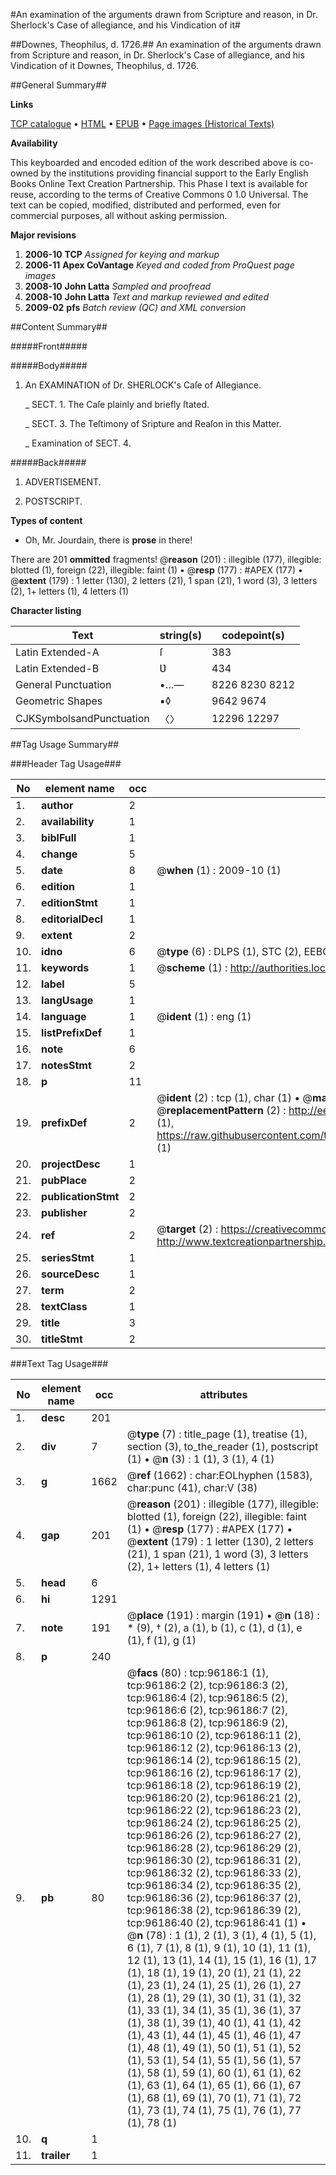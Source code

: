 #An examination of the arguments drawn from Scripture and reason, in Dr. Sherlock's Case of allegiance, and his Vindication of it#

##Downes, Theophilus, d. 1726.##
An examination of the arguments drawn from Scripture and reason, in Dr. Sherlock's Case of allegiance, and his Vindication of it
Downes, Theophilus, d. 1726.

##General Summary##

**Links**

[TCP catalogue](http://www.ota.ox.ac.uk/tcp/)  • 
[HTML](http://tei.it.ox.ac.uk/tcp/Texts-HTML/free/A36/A36486.html)  • 
[EPUB](http://tei.it.ox.ac.uk/tcp/Texts-EPUB/free/A36/A36486.epub) • 
[Page images (Historical Texts)](https://data.historicaltexts.jisc.ac.uk/view?pubId=eebo-12986261e&pageId=eebo-12986261e-96186-1)

**Availability**

This keyboarded and encoded edition of the
	       work described above is co-owned by the institutions
	       providing financial support to the Early English Books
	       Online Text Creation Partnership. This Phase I text is
	       available for reuse, according to the terms of Creative
	       Commons 0 1.0 Universal. The text can be copied,
	       modified, distributed and performed, even for
	       commercial purposes, all without asking permission.

**Major revisions**

1. __2006-10__ __TCP__ *Assigned for keying and markup*
1. __2006-11__ __Apex CoVantage__ *Keyed and coded from ProQuest page images*
1. __2008-10__ __John Latta__ *Sampled and proofread*
1. __2008-10__ __John Latta__ *Text and markup reviewed and edited*
1. __2009-02__ __pfs__ *Batch review (QC) and XML conversion*

##Content Summary##

#####Front#####

#####Body#####

1. An EXAMINATION of Dr. SHERLOCK's Caſe of Allegiance.

    _ SECT. 1. The Caſe plainly and briefly ſtated.

    _ SECT. 3. The Teſtimony of Sripture and Reaſon in this Matter.

    _ Examination of SECT. 4.

#####Back#####

1. ADVERTISEMENT.

1. POSTSCRIPT.

**Types of content**

  * Oh, Mr. Jourdain, there is **prose** in there!

There are 201 **ommitted** fragments! 
 @__reason__ (201) : illegible (177), illegible: blotted (1), foreign (22), illegible: faint (1)  •  @__resp__ (177) : #APEX (177)  •  @__extent__ (179) : 1 letter (130), 2 letters (21), 1 span (21), 1 word (3), 3 letters (2), 1+ letters (1), 4 letters (1)

**Character listing**


|Text|string(s)|codepoint(s)|
|---|---|---|
|Latin Extended-A|ſ|383|
|Latin Extended-B|Ʋ|434|
|General Punctuation|•…—|8226 8230 8212|
|Geometric Shapes|▪◊|9642 9674|
|CJKSymbolsandPunctuation|〈〉|12296 12297|

##Tag Usage Summary##

###Header Tag Usage###

|No|element name|occ|attributes|
|---|---|---|---|
|1.|__author__|2||
|2.|__availability__|1||
|3.|__biblFull__|1||
|4.|__change__|5||
|5.|__date__|8| @__when__ (1) : 2009-10 (1)|
|6.|__edition__|1||
|7.|__editionStmt__|1||
|8.|__editorialDecl__|1||
|9.|__extent__|2||
|10.|__idno__|6| @__type__ (6) : DLPS (1), STC (2), EEBO-CITATION (1), OCLC (1), VID (1)|
|11.|__keywords__|1| @__scheme__ (1) : http://authorities.loc.gov/ (1)|
|12.|__label__|5||
|13.|__langUsage__|1||
|14.|__language__|1| @__ident__ (1) : eng (1)|
|15.|__listPrefixDef__|1||
|16.|__note__|6||
|17.|__notesStmt__|2||
|18.|__p__|11||
|19.|__prefixDef__|2| @__ident__ (2) : tcp (1), char (1)  •  @__matchPattern__ (2) : ([0-9\-]+):([0-9IVX]+) (1), (.+) (1)  •  @__replacementPattern__ (2) : http://eebo.chadwyck.com/downloadtiff?vid=$1&page=$2 (1), https://raw.githubusercontent.com/textcreationpartnership/Texts/master/tcpchars.xml#$1 (1)|
|20.|__projectDesc__|1||
|21.|__pubPlace__|2||
|22.|__publicationStmt__|2||
|23.|__publisher__|2||
|24.|__ref__|2| @__target__ (2) : https://creativecommons.org/publicdomain/zero/1.0/ (1), http://www.textcreationpartnership.org/docs/. (1)|
|25.|__seriesStmt__|1||
|26.|__sourceDesc__|1||
|27.|__term__|2||
|28.|__textClass__|1||
|29.|__title__|3||
|30.|__titleStmt__|2||


###Text Tag Usage###

|No|element name|occ|attributes|
|---|---|---|---|
|1.|__desc__|201||
|2.|__div__|7| @__type__ (7) : title_page (1), treatise (1), section (3), to_the_reader (1), postscript (1)  •  @__n__ (3) : 1 (1), 3 (1), 4 (1)|
|3.|__g__|1662| @__ref__ (1662) : char:EOLhyphen (1583), char:punc (41), char:V (38)|
|4.|__gap__|201| @__reason__ (201) : illegible (177), illegible: blotted (1), foreign (22), illegible: faint (1)  •  @__resp__ (177) : #APEX (177)  •  @__extent__ (179) : 1 letter (130), 2 letters (21), 1 span (21), 1 word (3), 3 letters (2), 1+ letters (1), 4 letters (1)|
|5.|__head__|6||
|6.|__hi__|1291||
|7.|__note__|191| @__place__ (191) : margin (191)  •  @__n__ (18) : * (9), † (2), a (1), b (1), c (1), d (1), e (1), f (1), g (1)|
|8.|__p__|240||
|9.|__pb__|80| @__facs__ (80) : tcp:96186:1 (1), tcp:96186:2 (2), tcp:96186:3 (2), tcp:96186:4 (2), tcp:96186:5 (2), tcp:96186:6 (2), tcp:96186:7 (2), tcp:96186:8 (2), tcp:96186:9 (2), tcp:96186:10 (2), tcp:96186:11 (2), tcp:96186:12 (2), tcp:96186:13 (2), tcp:96186:14 (2), tcp:96186:15 (2), tcp:96186:16 (2), tcp:96186:17 (2), tcp:96186:18 (2), tcp:96186:19 (2), tcp:96186:20 (2), tcp:96186:21 (2), tcp:96186:22 (2), tcp:96186:23 (2), tcp:96186:24 (2), tcp:96186:25 (2), tcp:96186:26 (2), tcp:96186:27 (2), tcp:96186:28 (2), tcp:96186:29 (2), tcp:96186:30 (2), tcp:96186:31 (2), tcp:96186:32 (2), tcp:96186:33 (2), tcp:96186:34 (2), tcp:96186:35 (2), tcp:96186:36 (2), tcp:96186:37 (2), tcp:96186:38 (2), tcp:96186:39 (2), tcp:96186:40 (2), tcp:96186:41 (1)  •  @__n__ (78) : 1 (1), 2 (1), 3 (1), 4 (1), 5 (1), 6 (1), 7 (1), 8 (1), 9 (1), 10 (1), 11 (1), 12 (1), 13 (1), 14 (1), 15 (1), 16 (1), 17 (1), 18 (1), 19 (1), 20 (1), 21 (1), 22 (1), 23 (1), 24 (1), 25 (1), 26 (1), 27 (1), 28 (1), 29 (1), 30 (1), 31 (1), 32 (1), 33 (1), 34 (1), 35 (1), 36 (1), 37 (1), 38 (1), 39 (1), 40 (1), 41 (1), 42 (1), 43 (1), 44 (1), 45 (1), 46 (1), 47 (1), 48 (1), 49 (1), 50 (1), 51 (1), 52 (1), 53 (1), 54 (1), 55 (1), 56 (1), 57 (1), 58 (1), 59 (1), 60 (1), 61 (1), 62 (1), 63 (1), 64 (1), 65 (1), 66 (1), 67 (1), 68 (1), 69 (1), 70 (1), 71 (1), 72 (1), 73 (1), 74 (1), 75 (1), 76 (1), 77 (1), 78 (1)|
|10.|__q__|1||
|11.|__trailer__|1||
